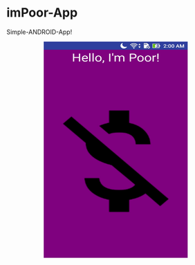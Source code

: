 # imPoor-App
Simple-ANDROID-App!

<div align="center">
    <img src="/images/img1.jpg" width="333px" height="500px" </img>
</div>
